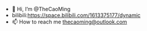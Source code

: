 - 👋 Hi, I’m @TheCaoMing
-    bilibili:https://space.bilibili.com/1613375177/dynamic
- 📫 How to reach me thecaoming@outlook.com

<!---
TheCaoMing/TheCaoMing is a ✨ special ✨ repository because its `README.md` (this file) appears on your GitHub profile.
You can click the Preview link to take a look at your changes.
--->
